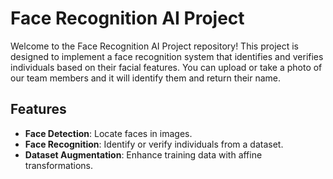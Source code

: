 # Face Recognition AI Project
Welcome to the Face Recognition AI Project repository! This project is designed to implement a face recognition system that identifies and verifies individuals based on their facial features. You can upload or take a photo of our team  members and it will identify them and return their name.

## Features
- **Face Detection**: Locate faces in images.
- **Face Recognition**: Identify or verify individuals from a dataset.
- **Dataset Augmentation**: Enhance training data with affine transformations.


